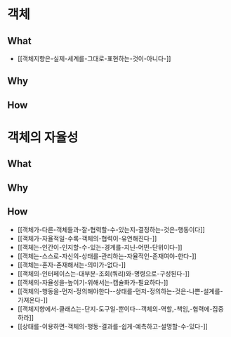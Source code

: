 # 객체

## What

- [[객체지향은-실제-세계를-그대로-표현하는-것이-아니다-]]

## Why

## How

# 객체의 자율성

## What

## Why

## How

- [[객체가-다른-객체들과-잘-협력할-수-있는지-결정하는-것은-행동이다]]
- [[객체가-자율적일-수록-객체의-협력이-유연해진다-]]
- [[객체는-인간이-인지할-수-있는-경계를-지닌-어떤-단위이다-]]
- [[객체는-스스로-자신의-상태를-관리하는-자율적인-존재여야-한다-]]
- [[객체는-혼자-존재해서는-의미가-없다-]]
- [[객체의-인터페이스는-대부분-조회(쿼리)와-명령으로-구성된다-]]
- [[객체의-자율성을-높이기-위해서는-캡슐화가-필요하다-]]
- [[객체의-행동을-먼저-정의해야한다--상태를-먼저-정의하는-것은-나쁜-설계를-가져온다-]]
- [[객체지향에서-클래스는-단지-도구일-뿐이다--객체의-역할,-책임,-협력에-집중하라]]
- [[상태를-이용하면-객체의-행동-결과를-쉽게-예측하고-설명할-수-있다-]]
